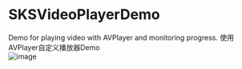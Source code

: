 # SKSVideoPlayerDemo
Demo for playing video with AVPlayer and monitoring progress.
使用AVPlayer自定义播放器Demo<br>
![image](https://github.com/abredo/SKSVideoPlayerDemo/blob/master/VideoPlayerDemo.gif) 
